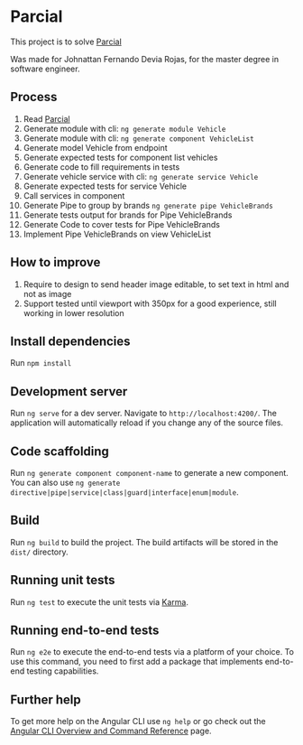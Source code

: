 # Parcial

This project is to solve [Parcial](https://www.dropbox.com/s/810ko2ghwa2uxxc/Parcial_Grupo1.docx)

Was made for Johnattan Fernando Devia Rojas, for the master degree in software engineer.

## Process

1. Read [Parcial](https://www.dropbox.com/s/810ko2ghwa2uxxc/Parcial_Grupo1.docx)
2. Generate module with cli: `ng generate module Vehicle`
3. Generate module with cli: `ng generate component VehicleList`
4. Generate model Vehicle from endpoint
5. Generate expected tests for component list vehicles
6. Generate code to fill requirements in tests
7. Generate vehicle service with cli: `ng generate service Vehicle`
8. Generate expected tests for service Vehicle
9. Call services in component
10. Generate Pipe to group by brands `ng generate pipe VehicleBrands`
11. Generate tests output for brands for Pipe VehicleBrands
12. Generate Code to cover tests for Pipe VehicleBrands
13. Implement Pipe VehicleBrands on view VehicleList

## How to improve

1. Require to design to send header image editable, to set text in html and not as image
2. Support tested until viewport with 350px for a good experience, still working in lower resolution

## Install dependencies

Run `npm install`

## Development server

Run `ng serve` for a dev server. Navigate to `http://localhost:4200/`. The application will automatically reload if you change any of the source files.

## Code scaffolding

Run `ng generate component component-name` to generate a new component. You can also use `ng generate directive|pipe|service|class|guard|interface|enum|module`.

## Build

Run `ng build` to build the project. The build artifacts will be stored in the `dist/` directory.

## Running unit tests

Run `ng test` to execute the unit tests via [Karma](https://karma-runner.github.io).

## Running end-to-end tests

Run `ng e2e` to execute the end-to-end tests via a platform of your choice. To use this command, you need to first add a package that implements end-to-end testing capabilities.

## Further help

To get more help on the Angular CLI use `ng help` or go check out the [Angular CLI Overview and Command Reference](https://angular.io/cli) page.
